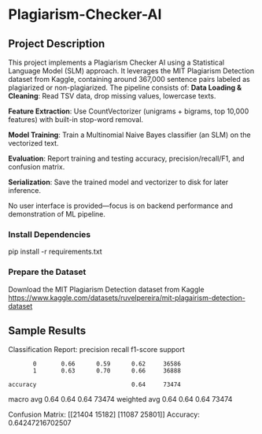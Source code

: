 # Plagiarism-Checker-AI
## Project Description
This project implements a Plagiarism Checker AI using a Statistical Language Model (SLM) approach. It leverages the MIT Plagiarism Detection dataset from Kaggle, containing around 367,000 sentence pairs labeled as plagiarized or non-plagiarized. The pipeline consists of:
**Data Loading & Cleaning**: Read TSV data, drop missing values, lowercase texts.

**Feature Extraction**: Use CountVectorizer (unigrams + bigrams, top 10,000 features) with built-in stop-word removal.

**Model Training**: Train a Multinomial Naive Bayes classifier (an SLM) on the vectorized text.

**Evaluation**: Report training and testing accuracy, precision/recall/F1, and confusion matrix.

 **Serialization**: Save the trained model and vectorizer to disk for later inference.

No user interface is provided—focus is on backend performance and demonstration of ML pipeline.

### Install Dependencies
pip install -r requirements.txt

### Prepare the Dataset
Download the MIT Plagiarism Detection dataset from Kaggle https://www.kaggle.com/datasets/ruvelpereira/mit-plagairism-detection-dataset

## Sample Results

Classification Report:
              precision    recall  f1-score   support

           0       0.66      0.59      0.62     36586
           1       0.63      0.70      0.66     36888

    accuracy                           0.64     73474
   macro avg       0.64      0.64      0.64     73474
weighted avg       0.64      0.64      0.64     73474

Confusion Matrix:
[[21404 15182]
 [11087 25801]]
Accuracy: 0.64247216702507

